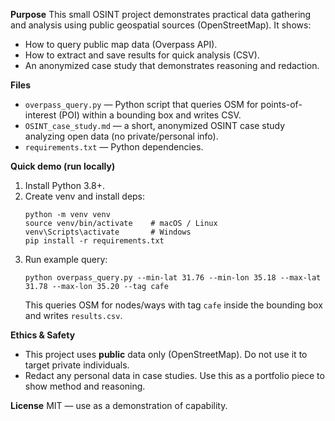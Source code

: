 **Purpose**
This small OSINT project demonstrates practical data gathering and analysis using public geospatial sources (OpenStreetMap). It shows:
- How to query public map data (Overpass API).
- How to extract and save results for quick analysis (CSV).
- An anonymized case study that demonstrates reasoning and redaction.

**Files**
- `overpass_query.py` — Python script that queries OSM for points-of-interest (POI) within a bounding box and writes CSV.
- `OSINT_case_study.md` — a short, anonymized OSINT case study analyzing open data (no private/personal info).
- `requirements.txt` — Python dependencies.

**Quick demo (run locally)**
1. Install Python 3.8+.
2. Create venv and install deps:
   ```
   python -m venv venv
   source venv/bin/activate    # macOS / Linux
   venv\Scripts\activate       # Windows
   pip install -r requirements.txt
   ```
3. Run example query:
   ```
   python overpass_query.py --min-lat 31.76 --min-lon 35.18 --max-lat 31.78 --max-lon 35.20 --tag cafe
   ```
   This queries OSM for nodes/ways with tag `cafe` inside the bounding box and writes `results.csv`.

**Ethics & Safety**
- This project uses **public** data only (OpenStreetMap). Do not use it to target private individuals.
- Redact any personal data in case studies. Use this as a portfolio piece to show method and reasoning.

**License**
MIT — use as a demonstration of capability.
